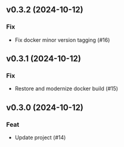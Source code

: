 ## v0.3.2 (2024-10-12)

### Fix

- Fix docker minor version tagging (#16)

## v0.3.1 (2024-10-12)

### Fix

- Restore and modernize docker build (#15)

## v0.3.0 (2024-10-12)

### Feat

- Update project (#14)
